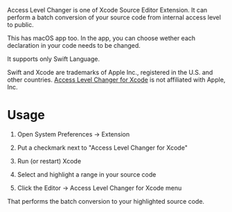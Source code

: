 Access Level Changer is one of Xcode Source Editor Extension.
It can perform a batch conversion of your source code from internal access level to public.

This has macOS app too. 
In the app, you can choose wether each declaration in your code needs to be changed.

It supports only Swift Language.

Swift and Xcode are trademarks of Apple Inc., registered in the U.S. and other countries.
[Access Level Changer for Xcode](https://kazuhiro4949.github.io/AccessLevelChanger/) is not affiliated with Apple, Inc.

# Usage

1. Open System Preferences -> Extension




2. Put a checkmark next to "Access Level Changer for Xcode"
3. Run (or restart) Xcode
4. Select and highlight a range in your source code
5. Click the Editor -> Access Level Changer for Xcode menu

That performs the batch conversion to your highlighted source  code.
